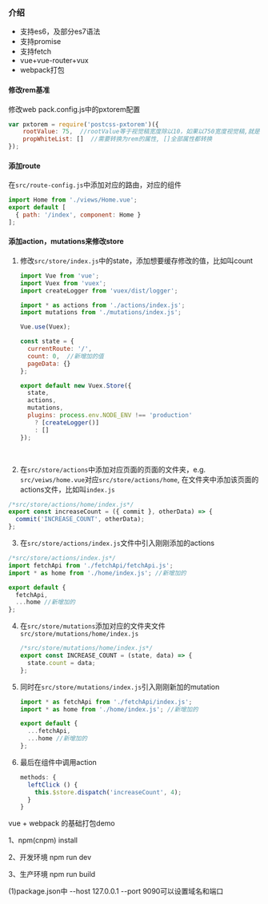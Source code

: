 ### 介绍

* 支持es6，及部分es7语法
* 支持promise
* 支持fetch
* vue+vue-router+vux
* webpack打包

#### 修改rem基准

修改web pack.config.js中的pxtorem配置

```javascript
var pxtorem = require('postcss-pxtorem')({
    rootValue: 75,  //rootValue等于视觉稿宽度除以10，如果以750宽度视觉稿,就是75
    propWhiteList: []  //需要转换为rem的属性, []全部属性都转换
});
```

#### 添加route

在`src/route-config.js`中添加对应的路由，对应的组件

```javascript
import Home from './views/Home.vue';
export default [
  { path: '/index', component: Home }
];
```

#### 添加action，mutations来修改store

1. 修改`src/store/index.js`中的state，添加想要缓存修改的值，比如叫count

   ```javascript
   import Vue from 'vue';
   import Vuex from 'vuex';
   import createLogger from 'vuex/dist/logger';

   import * as actions from './actions/index.js';
   import mutations from './mutations/index.js';

   Vue.use(Vuex);

   const state = {
     currentRoute: '/',
     count: 0,	//新增加的值
     pageData: {}
   };

   export default new Vuex.Store({
     state,
     actions,
     mutations,
     plugins: process.env.NODE_ENV !== 'production'
       ? [createLogger()]
       : []
   });

   ```

   ​

2. 在`src/store/actions`中添加对应页面的页面的文件夹，e.g. `src/veiws/home.vue`对应`src/store/actions/home`, 在文件夹中添加该页面的actions文件，比如叫`index.js`

```javascript
/*src/store/actions/home/index.js*/
export const increaseCount = ({ commit }, otherData) => {
  commit('INCREASE_COUNT', otherData);
};
```

3. 在`src/store/actions/index.js`文件中引入刚刚添加的actions 

```javascript
/*src/store/actions/index.js*/
import fetchApi from './fetchApi/fetchApi.js';
import * as home from './home/index.js'; //新增加的

export default {
  fetchApi,
  ...home //新增加的
};
```

4. 在`src/store/mutations`添加对应的文件夹文件`src/store/mutations/home/index.js`

   ```javascript
   /*src/store/mutations/home/index.js*/
   export const INCREASE_COUNT = (state, data) => {
     state.count = data;
   }; 
   ```

5. 同时在`src/store/mutations/index.js`引入刚刚新加的mutation

   ```javascript
   import * as fetchApi from './fetchApi/index.js';
   import * as home from './home/index.js'; //新增加的

   export default {
     ...fetchApi,
     ...home //新增加的
   };
   ```

6. 最后在组件中调用action

   ```javascript
   methods: {
     leftClick () {
       this.$store.dispatch('increaseCount', 4);
     }
   }
   ```



vue + webpack 的基础打包demo

1、npm(cnpm) install

2、开发环境 npm run dev

3、生产环境 npm run build
<!-- 以下是提示 -->

(1)package.json中 --host 127.0.0.1 --port 9090可以设置域名和端口
